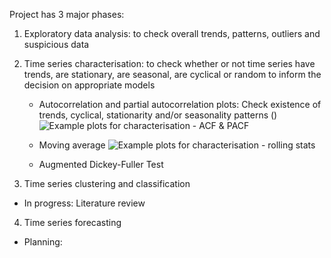 Project has 3 major phases:
1. Exploratory data analysis: to check overall trends, patterns, outliers and suspicious data


2. Time series characterisation: to check whether or not time series have trends, are stationary, are seasonal, are cyclical or random to inform the decision on appropriate models 

	- Autocorrelation and partial autocorrelation plots: 
	Check existence of trends, cyclical, stationarity and/or seasonality patterns ()
![Example plots for characterisation - ACF & PACF](https://github.com/wgova/time_series_trade/blob/master/images/engine_parts/rca_tests/acf_pacf/South%20Africa_ACF_PACF.png)

	- Moving average
![Example plots for characterisation - rolling stats](https://github.com/wgova/time_series_trade/blob/master/images/engine_parts/rca_tests/rolling_stats/South%20Africa_Rolling_Stats.png)

	-  Augmented Dickey-Fuller Test


3. Time series clustering and classification
 - In progress: Literature review

4. Time series forecasting
 - Planning: 
